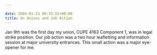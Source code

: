```yaml
---

date: 2004-01-23 00:33:52+00:00
title: On Unions and Job Action
---
```


Jan 9th was the first day my union, CUPE 4163 Component 1, was in legal strike position.  Our job action was a two hour leafletting and information session at major university entrances.  This small action was a major eye-opener for me.
